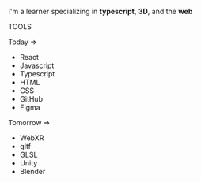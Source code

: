 I'm a learner specializing in **typescript**, **3D**, and the **web**

TOOLS

Today =>
- React
- Javascript
- Typescript
- HTML
- CSS
- GitHub
- Figma

Tomorrow =>
- WebXR
- gltf
- GLSL
- Unity
- Blender
